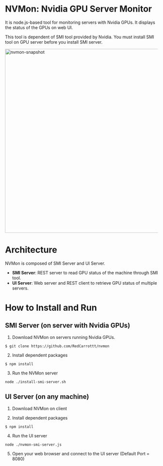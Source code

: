 # NVMon: Nvidia GPU Server Monitor
It is node.js-based tool for monitoring servers with Nvidia GPUs. It displays the status of the GPUs on web UI.

This tool is dependent of SMI tool provided by Nvidia. You must install SMI tool on GPU server before you install SMI server.

<img width="607" alt="nvmon-snapshot" src="https://user-images.githubusercontent.com/1433126/42417376-520f2f62-82c3-11e8-933e-ba3605494f73.png">

# Architecture
NVMon is composed of SMI Server and UI Server.
* **SMI Server**: REST server to read GPU status of the machine through SMI tool.
* **UI Server**: Web server and REST client to retrieve GPU status of multiple servers.

# How to Install and Run
## SMI Server (on server with Nvidia GPUs)
1. Download NVMon on servers running Nvidia GPUs.

```$ git clone https://github.com/RedCarrottt/nvmon```

2. Install dependent packages

```$ npm install```

3. Run the NVMon server

```node ./install-smi-server.sh```

## UI Server (on any machine)
1. Download NVMon on client

2. Install dependent packages

```$ npm install```

4. Run the UI server

```node ./nvmon-smi-server.js```

5. Open your web browser and connect to the UI server (Default Port = 8080)
